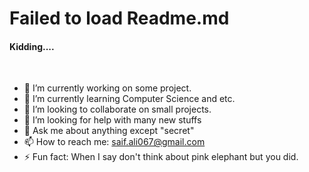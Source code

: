 <div>
<h1>Failed to load Readme.md</h1>
<h4>Kidding.... </h4>
</div>




<br/>

- 🔭 I’m currently working on some project.
- 🌱 I’m currently learning Computer Science and etc.
- 👯 I’m looking to collaborate on small projects.
- 🤔 I’m looking for help with many new stuffs
- 💬 Ask me about anything except "secret"
- 📫 How to reach me: saif.ali067@gmail.com
- ⚡ Fun fact: When I say don't think about pink elephant but you did.


